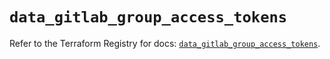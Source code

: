 # `data_gitlab_group_access_tokens`

Refer to the Terraform Registry for docs: [`data_gitlab_group_access_tokens`](https://registry.terraform.io/providers/gitlabhq/gitlab/18.1.1/docs/data-sources/group_access_tokens).
